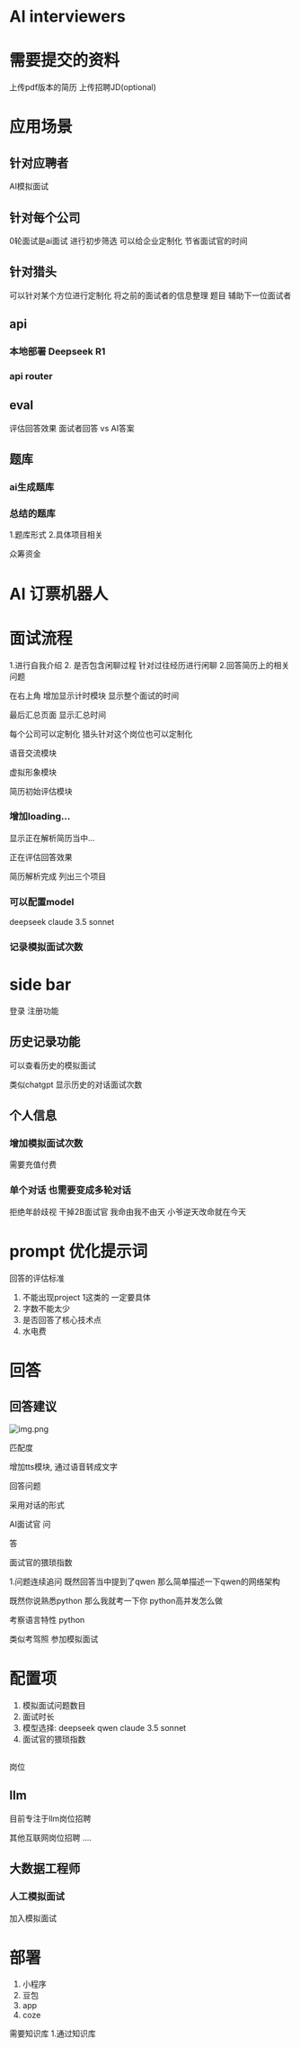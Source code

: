 # AI interviewers

# 需要提交的资料
上传pdf版本的简历
上传招聘JD(optional)


# 应用场景

## 针对应聘者
AI模拟面试

## 针对每个公司
0轮面试是ai面试 进行初步筛选 可以给企业定制化 节省面试官的时间

## 针对猎头
可以针对某个方位进行定制化 将之前的面试者的信息整理 题目 辅助下一位面试者

## api

### 本地部署 Deepseek R1
### api router

## eval
评估回答效果 
面试者回答 vs AI答案

## 题库

### ai生成题库

### 总结的题库

1.题库形式
2.具体项目相关


众筹资金

# AI 订票机器人


# 面试流程
1.进行自我介绍
2. 是否包含闲聊过程 针对过往经历进行闲聊
2.回答简历上的相关问题

在右上角 增加显示计时模块 
显示整个面试的时间

最后汇总页面 显示汇总时间

每个公司可以定制化
猎头针对这个岗位也可以定制化


语音交流模块

虚拟形象模块

简历初始评估模块

### 增加loading...
显示正在解析简历当中...


正在评估回答效果


简历解析完成 
列出三个项目

### 可以配置model
deepseek
claude 3.5 sonnet


### 记录模拟面试次数

# side bar
登录 注册功能

##  历史记录功能
可以查看历史的模拟面试

类似chatgpt 显示历史的对话面试次数

## 个人信息



### 增加模拟面试次数
需要充值付费

### 单个对话 也需要变成多轮对话

拒绝年龄歧视 
干掉2B面试官
我命由我不由天 小爷逆天改命就在今天


# prompt 优化提示词

回答的评估标准
1. 不能出现project 1这类的 一定要具体
2. 字数不能太少
3. 是否回答了核心技术点
4. 水电费

# 回答

## 回答建议
![img.png](img.png)

匹配度

增加tts模块, 通过语音转成文字

回答问题


采用对话的形式

AI面试官 问

答

面试官的猥琐指数

1.问题连续追问
既然回答当中提到了qwen 那么简单描述一下qwen的网络架构

既然你说熟悉python 那么我就考一下你 python高并发怎么做

考察语言特性
python

类似考驾照 参加模拟面试

# 配置项
1. 模拟面试问题数目
2. 面试时长
3. 模型选择: deepseek qwen claude 3.5 sonnet
4. 面试官的猥琐指数

## 


岗位
## llm
目前专注于llm岗位招聘

其他互联网岗位招聘 ....
## 大数据工程师


### 人工模拟面试
加入模拟面试 

# 部署
1. 小程序
2. 豆包
3. app
4. coze

需要知识库
1.通过知识库



